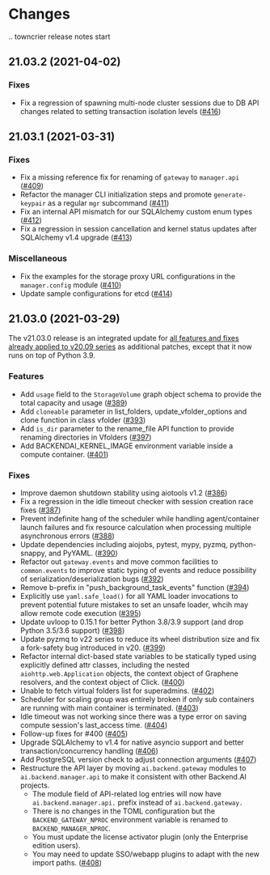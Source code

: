 Changes
=======

<!--
    You should *NOT* be adding new change log entries to this file, this
    file is managed by towncrier. You *may* edit previous change logs to
    fix problems like typo corrections or such.

    To add a new change log entry, please refer
    https://pip.pypa.io/en/latest/development/contributing/#news-entries

    We named the news folder "changes".

    WARNING: Don't drop the last line!
-->

.. towncrier release notes start

21.03.2 (2021-04-02)
--------------------

### Fixes
* Fix a regression of spawning multi-node cluster sessions due to DB API changes related to setting transaction isolation levels ([#416](https://github.com/lablup/backend.ai-manager/issues/416))


21.03.1 (2021-03-31)
--------------------

### Fixes
* Fix a missing reference fix for renaming of `gateway` to `manager.api` ([#409](https://github.com/lablup/backend.ai-manager/issues/409))
* Refactor the manager CLI initialization steps and promote `generate-keypair` as a regular `mgr` subcommand ([#411](https://github.com/lablup/backend.ai-manager/issues/411))
* Fix an internal API mismatch for our SQLAlchemy custom enum types ([#412](https://github.com/lablup/backend.ai-manager/issues/412))
* Fix a regression in session cancellation and kernel status updates after SQLAlchemy v1.4 upgrade ([#413](https://github.com/lablup/backend.ai-manager/issues/413))

### Miscellaneous
* Fix the examples for the storage proxy URL configurations in the `manager.config` module ([#410](https://github.com/lablup/backend.ai-manager/issues/410))
* Update sample configurations for etcd ([#414](https://github.com/lablup/backend.ai-manager/issues/414))


21.03.0 (2021-03-29)
--------------------

The v21.03.0 release is an integrated update for [all features and fixes already applied to v20.09 series](https://github.com/lablup/backend.ai-manager/blob/20.09/CHANGELOG.md) as additional patches, except that it now runs on top of Python 3.9.

### Features
* Add `usage` field to the `StorageVolume` graph object schema to provide the total capacity and usage ([#389](https://github.com/lablup/backend.ai-manager/issues/389))
* Add `cloneable` parameter in list_folders, update_vfolder_options and clone function in class vfolder ([#393](https://github.com/lablup/backend.ai-manager/issues/393))
* Add `is_dir` parameter to the rename_file API function to provide renaming directories in Vfolders ([#397](https://github.com/lablup/backend.ai-manager/issues/397))
* Add BACKENDAI_KERNEL_IMAGE environment variable inside a compute container. ([#401](https://github.com/lablup/backend.ai-manager/issues/401))

### Fixes
* Improve daemon shutdown stability using aiotools v1.2 ([#386](https://github.com/lablup/backend.ai-manager/issues/386))
* Fix a regression in the idle timeout checker with session creation race fixes ([#387](https://github.com/lablup/backend.ai-manager/issues/387))
* Prevent indefinite hang of the scheduler while handling agent/container launch failures and fix resource calculation when processing multiple asynchronous errors ([#388](https://github.com/lablup/backend.ai-manager/issues/388))
* Update dependencies including aiojobs, pytest, mypy, pyzmq, python-snappy, and PyYAML. ([#390](https://github.com/lablup/backend.ai-manager/issues/390))
* Refactor out `gateway.events` and move common facilities to `common.events` to improve static typing of events and reduce possibility of serialization/deserialization bugs ([#392](https://github.com/lablup/backend.ai-manager/issues/392))
* Remove b-prefix in "push_background_task_events" function ([#394](https://github.com/lablup/backend.ai-manager/issues/394))
* Explicitly use `yaml.safe_load()` for all YAML loader invocations to prevent potential future mistakes to set an unsafe loader, whcih may allow remote code execution ([#395](https://github.com/lablup/backend.ai-manager/issues/395))
* Update uvloop to 0.15.1 for better Python 3.8/3.9 support (and drop Python 3.5/3.6 support) ([#398](https://github.com/lablup/backend.ai-manager/issues/398))
* Update pyzmq to v22 series to reduce its wheel distribution size and fix a fork-safety bug introduced in v20. ([#399](https://github.com/lablup/backend.ai-manager/issues/399))
* Refactor internal dict-based state variables to be statically typed using explicitly defined attr classes, including the nested `aiohttp.web.Application` objects, the context object of Graphene resolvers, and the context object of Click. ([#400](https://github.com/lablup/backend.ai-manager/issues/400))
* Unable to fetch virtual folders list for superadmins. ([#402](https://github.com/lablup/backend.ai-manager/issues/402))
* Scheduler for scaling group was entirely broken if only sub containers are running with main container is terminated. ([#403](https://github.com/lablup/backend.ai-manager/issues/403))
* Idle timeout was not working since there was a type error on saving compute session's last_access time. ([#404](https://github.com/lablup/backend.ai-manager/issues/404))
* Follow-up fixes for #400 ([#405](https://github.com/lablup/backend.ai-manager/issues/405))
* Upgrade SQLAlchemy to v1.4 for native asyncio support and better transaction/concurrency handling ([#406](https://github.com/lablup/backend.ai-manager/issues/406))
* Add PostgreSQL version check to adjust connection arguments ([#407](https://github.com/lablup/backend.ai-manager/issues/407))
* Restructure the API layer by moving `ai.backend.gateway` modules to `ai.backend.manager.api` to make it consistent with other Backend.AI projects.
  - The module field of API-related log entries will now have `ai.backend.manager.api.` prefix instead of `ai.backend.gateway.`
  - There is no changes in the TOML configuration but the `BACKEND_GATEWAY_NPROC` environment variable is renamed to `BACKEND_MANAGER_NPROC`.
  - You must update the license activator plugin (only the Enterprise edition users).
  - You may need to update SSO/webapp plugins to adapt with the new import paths. ([#408](https://github.com/lablup/backend.ai-manager/issues/408))
